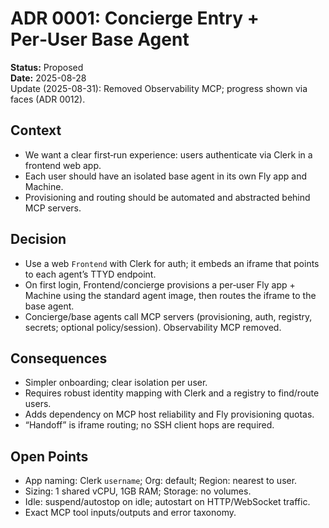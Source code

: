 # ADR 0001: Concierge Entry + Per‑User Base Agent

**Status:** Proposed\
**Date:** 2025-08-28\
Update (2025-08-31): Removed Observability MCP; progress shown via faces (ADR 0012).

## Context

- We want a clear first‑run experience: users authenticate via Clerk in a frontend web app.
- Each user should have an isolated base agent in its own Fly app and Machine.
- Provisioning and routing should be automated and abstracted behind MCP servers.

## Decision

- Use a web `Frontend` with Clerk for auth; it embeds an iframe that points to each agent’s TTYD
  endpoint.
- On first login, Frontend/concierge provisions a per‑user Fly app + Machine using the standard
  agent image, then routes the iframe to the base agent.
- Concierge/base agents call MCP servers (provisioning, auth, registry, secrets; optional
  policy/session). Observability MCP removed.

## Consequences

- Simpler onboarding; clear isolation per user.
- Requires robust identity mapping with Clerk and a registry to find/route users.
- Adds dependency on MCP host reliability and Fly provisioning quotas.
- “Handoff” is iframe routing; no SSH client hops are required.

## Open Points

- App naming: Clerk `username`; Org: default; Region: nearest to user.
- Sizing: 1 shared vCPU, 1GB RAM; Storage: no volumes.
- Idle: suspend/autostop on idle; autostart on HTTP/WebSocket traffic.
- Exact MCP tool inputs/outputs and error taxonomy.
